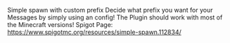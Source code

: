 Simple spawn with custom prefix
Decide what prefix you want for your Messages by simply using an config!
The Plugin should work with most of the Minecraft versions!
Spigot Page: https://www.spigotmc.org/resources/simple-spawn.112834/
